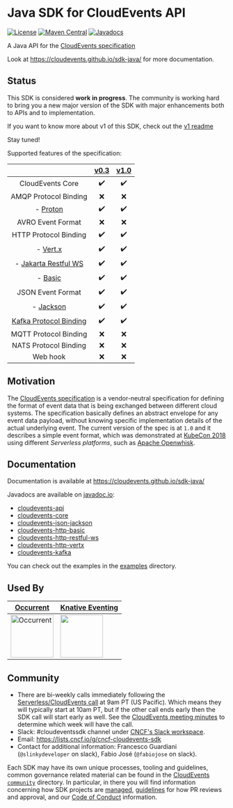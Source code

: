 # Java SDK for CloudEvents API

[![License](https://img.shields.io/:license-Apache2-blue.svg)](http://www.apache.org/licenses/LICENSE-2.0)
[![Maven Central](https://maven-badges.herokuapp.com/maven-central/io.cloudevents/cloudevents-parent/badge.svg)](https://maven-badges.herokuapp.com/maven-central/io.cloudevents/cloudevents-parent)
[![Javadocs](http://www.javadoc.io/badge/io.cloudevents/cloudevents-core.svg?color=green)](http://www.javadoc.io/doc/io.cloudevents/cloudevents-core)

A Java API for the
[CloudEvents specification](https://github.com/cloudevents/spec)

Look at https://cloudevents.github.io/sdk-java/ for more documentation.

## Status

This SDK is considered **work in progress**. The community is working hard to
bring you a new major version of the SDK with major enhancements both to APIs
and to implementation.

If you want to know more about v1 of this SDK, check out the
[v1 readme](https://github.com/cloudevents/sdk-java/tree/1.x)

Stay tuned!

Supported features of the specification:

|                                         | [v0.3](https://github.com/cloudevents/spec/tree/v0.3) | [v1.0](https://github.com/cloudevents/spec/tree/v1.0) |
| :-------------------------------------: | :---------------------------------------------------: | :---------------------------------------------------: |
|            CloudEvents Core             |                  :heavy_check_mark:                   |                  :heavy_check_mark:                   |
|          AMQP Protocol Binding          |                          :x:                          |                          :x:                          |
|            - [Proton](amqp)             |                  :heavy_check_mark:                   |                  :heavy_check_mark:                   |
|            AVRO Event Format            |                          :x:                          |                          :x:                          |
|          HTTP Protocol Binding          |                  :heavy_check_mark:                   |                  :heavy_check_mark:                   |
|         - [Vert.x](http/vertx)          |                  :heavy_check_mark:                   |                  :heavy_check_mark:                   |
| - [Jakarta Restful WS](http/restful-ws) |                  :heavy_check_mark:                   |                  :heavy_check_mark:                   |
|          - [Basic](http/basic)          |                  :heavy_check_mark:                   |                  :heavy_check_mark:                   |
|            JSON Event Format            |                  :heavy_check_mark:                   |                  :heavy_check_mark:                   |
|    - [Jackson](formats/json-jackson)    |                  :heavy_check_mark:                   |                  :heavy_check_mark:                   |
|     [Kafka Protocol Binding](kafka)     |                  :heavy_check_mark:                   |                  :heavy_check_mark:                   |
|          MQTT Protocol Binding          |                          :x:                          |                          :x:                          |
|          NATS Protocol Binding          |                          :x:                          |                          :x:                          |
|                Web hook                 |                          :x:                          |                          :x:                          |

## Motivation

The [CloudEvents specification](https://github.com/cloudevents/spec) is a
vendor-neutral specification for defining the format of event data that is being
exchanged between different cloud systems. The specification basically defines
an abstract envelope for any event data payload, without knowing specific
implementation details of the actual underlying event. The current version of
the spec is at `1.0` and it describes a simple event format, which was
demonstrated at [KubeCon 2018](https://youtu.be/TZPPjAv12KU) using different
_Serverless platforms_, such as
[Apache Openwhisk](https://github.com/apache/incubator-openwhisk).

## Documentation

Documentation is available at https://cloudevents.github.io/sdk-java/

Javadocs are available on [javadoc.io](https://www.javadoc.io):

-   [cloudevents-api](https://www.javadoc.io/doc/io.cloudevents/cloudevents-api)
-   [cloudevents-core](https://www.javadoc.io/doc/io.cloudevents/cloudevents-core)
-   [cloudevents-json-jackson](https://www.javadoc.io/doc/io.cloudevents/cloudevents-json-jackson)
-   [cloudevents-http-basic](https://www.javadoc.io/doc/io.cloudevents/cloudevents-http-basic)
-   [cloudevents-http-restful-ws](https://www.javadoc.io/doc/io.cloudevents/cloudevents-http-restful-ws)
-   [cloudevents-http-vertx](https://www.javadoc.io/doc/io.cloudevents/cloudevents-http-vertx)
-   [cloudevents-kafka](https://www.javadoc.io/doc/io.cloudevents/cloudevents-kafka)

You can check out the examples in the [examples](examples) directory.

## Used By

| [Occurrent](https://occurrent.org)                                                                                                                                                                                                              | [Knative Eventing](https://github.com/knative-sandbox/eventing-kafka-broker)                                                                                   |
| ----------------------------------------------------------------------------------------------------------------------------------------------------------------------------------------------------------------------------------------------- | -------------------------------------------------------------------------------------------------------------------------------------------------------------- |
| <a href="https://occurrent.org"><img src="https://raw.githubusercontent.com/johanhaleby/occurrent/master/occurrent-logo-196x196.png" width="98" height="98" alt="Occurrent" title="Occurrent - Event Sourcing Utilities for the JVM"></img></a> | <a href="https://github.com/knative-sandbox/eventing-kafka-broker"><img src="https://cloudevents.io/img/logos/integrations/knative.png" height="98"></img></a> |

## Community

-   There are bi-weekly calls immediately following the
    [Serverless/CloudEvents call](https://github.com/cloudevents/spec#meeting-time)
    at 9am PT (US Pacific). Which means they will typically start at 10am PT,
    but if the other call ends early then the SDK call will start early as well.
    See the
    [CloudEvents meeting minutes](https://docs.google.com/document/d/1OVF68rpuPK5shIHILK9JOqlZBbfe91RNzQ7u_P7YCDE/edit#)
    to determine which week will have the call.
-   Slack: #cloudeventssdk channel under
    [CNCF's Slack workspace](https://slack.cncf.io/).
-   Email: https://lists.cncf.io/g/cncf-cloudevents-sdk
-   Contact for additional information: Francesco Guardiani (`@slinkydeveloper`
    on slack), Fabio José (`@fabiojose` on slack).

Each SDK may have its own unique processes, tooling and guidelines, common
governance related material can be found in the
[CloudEvents `community`](https://github.com/cloudevents/spec/tree/master/community)
directory. In particular, in there you will find information concerning how SDK
projects are
[managed](https://github.com/cloudevents/spec/blob/master/community/SDK-GOVERNANCE.md),
[guidelines](https://github.com/cloudevents/spec/blob/master/community/SDK-maintainer-guidelines.md)
for how PR reviews and approval, and our
[Code of Conduct](https://github.com/cloudevents/spec/blob/master/community/GOVERNANCE.md#additional-information)
information.
